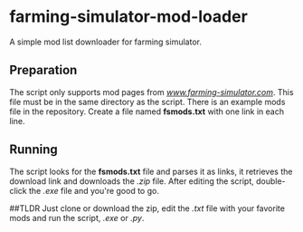# farming-simulator-mod-loader
A simple mod list downloader for farming simulator.

## Preparation
The script only supports mod pages from *www.farming-simulator.com*.
This file must be in the same directory as the script. There is an example mods file in the repository.
Create a file named **fsmods.txt** with one link in each line.

## Running
The script looks for the **fsmods.txt** file and parses it as links, it retrieves the download link and downloads the *.zip* file.
After editing the script, double-click the *.exe* file and you're good to go.

##TLDR
Just clone or download the zip, edit the *.txt* file with your favorite mods and run the script, *.exe* or *.py*.

